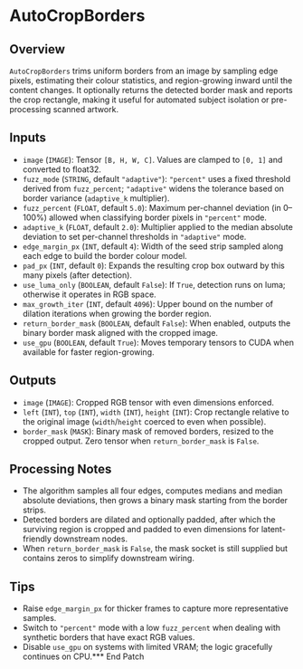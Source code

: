 # AutoCropBorders


## Overview
`AutoCropBorders` trims uniform borders from an image by sampling edge pixels, estimating their colour statistics, and region-growing inward until the content changes. It optionally returns the detected border mask and reports the crop rectangle, making it useful for automated subject isolation or pre-processing scanned artwork.

## Inputs
- `image` (`IMAGE`): Tensor `[B, H, W, C]`. Values are clamped to `[0, 1]` and converted to float32.
- `fuzz_mode` (`STRING`, default `"adaptive"`): `"percent"` uses a fixed threshold derived from `fuzz_percent`; `"adaptive"` widens the tolerance based on border variance (`adaptive_k` multiplier).
- `fuzz_percent` (`FLOAT`, default `5.0`): Maximum per-channel deviation (in 0–100%) allowed when classifying border pixels in `"percent"` mode.
- `adaptive_k` (`FLOAT`, default `2.0`): Multiplier applied to the median absolute deviation to set per-channel thresholds in `"adaptive"` mode.
- `edge_margin_px` (`INT`, default `4`): Width of the seed strip sampled along each edge to build the border colour model.
- `pad_px` (`INT`, default `0`): Expands the resulting crop box outward by this many pixels (after detection).
- `use_luma_only` (`BOOLEAN`, default `False`): If `True`, detection runs on luma; otherwise it operates in RGB space.
- `max_growth_iter` (`INT`, default `4096`): Upper bound on the number of dilation iterations when growing the border region.
- `return_border_mask` (`BOOLEAN`, default `False`): When enabled, outputs the binary border mask aligned with the cropped image.
- `use_gpu` (`BOOLEAN`, default `True`): Moves temporary tensors to CUDA when available for faster region-growing.

## Outputs
- `image` (`IMAGE`): Cropped RGB tensor with even dimensions enforced.
- `left` (`INT`), `top` (`INT`), `width` (`INT`), `height` (`INT`): Crop rectangle relative to the original image (`width`/`height` coerced to even when possible).
- `border_mask` (`MASK`): Binary mask of removed borders, resized to the cropped output. Zero tensor when `return_border_mask` is `False`.

## Processing Notes
- The algorithm samples all four edges, computes medians and median absolute deviations, then grows a binary mask starting from the border strips.
- Detected borders are dilated and optionally padded, after which the surviving region is cropped and padded to even dimensions for latent-friendly downstream nodes.
- When `return_border_mask` is `False`, the mask socket is still supplied but contains zeros to simplify downstream wiring.

## Tips
- Raise `edge_margin_px` for thicker frames to capture more representative samples.
- Switch to `"percent"` mode with a low `fuzz_percent` when dealing with synthetic borders that have exact RGB values.
- Disable `use_gpu` on systems with limited VRAM; the logic gracefully continues on CPU.*** End Patch
